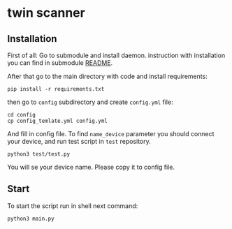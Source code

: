 # twin scanner

## Installation

First of all:
Go to submodule and install daemon. instruction with installation you can find in submodule [README][db1].

After that go to the main directory with code and install requirements:
```shell
pip install -r requirements.txt
```
then go to `config` subdirectory and create `config.yml` file:
```shell
cd config
cp config_temlate.yml config.yml
```
And fill in config file. To find `name_device` parameter you should connect your device, and run test script in  `test` repository.
```
python3 test/test.py
```
You will se your device name. Please copy it to config file.

## Start
To start the script run in shell next command:
```shell
python3 main.py
```





[db1]: <./feecc-hid-reader-daemon/README.md>